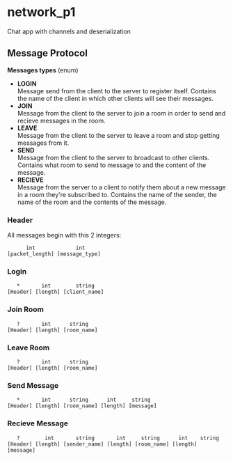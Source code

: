 # network_p1
Chat app with channels and deserialization

## Message Protocol

**Messages types** (enum)

- **LOGIN**  
  Message send from the client to the server to register itself. Contains the name of the client in which other clients will see their messages.
- **JOIN**  
  Message from the client to the server to join a room in order to send and recieve messages in the room.
- **LEAVE**  
  Message from the client to the server to leave a room and stop getting messages from it.
- **SEND**  
  Message from the client to the server to broadcast to other clients. Contains what room to send to message to and the content of the message.
- **RECIEVE**  
  Message from the server to a client to notify them about a new message in a room they're subscribed to. Contains the name of the sender, the name of the room and the contents of the message.

### Header

All messages begin with this 2 integers:

```
      int             int
[packet_length] [message_type]
```
### Login

```
   *       int        string
[Header] [length] [client_name]
````
### Join Room
```
   ?       int      string
[Header] [length] [room_name]
```
### Leave Room
```
   ?       int      string
[Header] [length] [room_name]
```
### Send Message

```
   *       int      string      int     string
[Header] [length] [room_name] [length] [message]
````

### Recieve Message
```
   ?        int       string       int     string      int    string
[Header] [length] [sender_name] [length] [room_name] [length] [message]
```